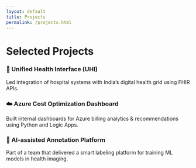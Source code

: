 ```yaml
---
layout: default
title: Projects
permalink: /projects.html
---
```


# Selected Projects

### 🔗 Unified Health Interface (UHI)
Led integration of hospital systems with India’s digital health grid using FHIR APIs.

### ☁️ Azure Cost Optimization Dashboard
Built internal dashboards for Azure billing analytics & recommendations using Python and Logic Apps.

### 🧠 AI-assisted Annotation Platform
Part of a team that delivered a smart labeling platform for training ML models in health imaging.


